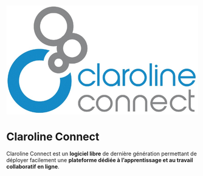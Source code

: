 ![](images/Logo_Claroline.png)

# Claroline Connect

Claroline Connect est un **logiciel libre** de dernière génération permettant de déployer facilement une **plateforme dédiée à l’apprentissage et au travail collaboratif en ligne**.

